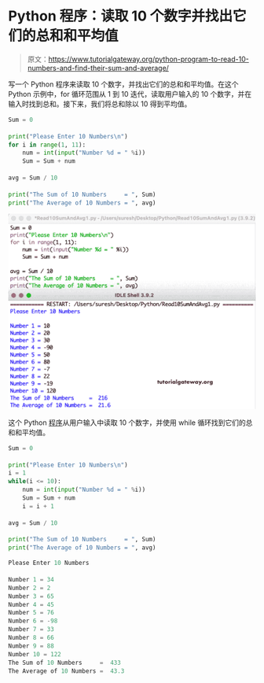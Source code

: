 # Python 程序：读取 10 个数字并找出它们的总和和平均值

> 原文：<https://www.tutorialgateway.org/python-program-to-read-10-numbers-and-find-their-sum-and-average/>

写一个 Python 程序来读取 10 个数字，并找出它们的总和和平均值。在这个 Python 示例中，for 循环范围从 1 到 10 迭代，读取用户输入的 10 个数字，并在输入时找到总和。接下来，我们将总和除以 10 得到平均值。

```py
Sum = 0

print("Please Enter 10 Numbers\n")
for i in range(1, 11):
    num = int(input("Number %d = " %i))
    Sum = Sum + num

avg = Sum / 10

print("The Sum of 10 Numbers     = ", Sum)
print("The Average of 10 Numbers = ", avg)

```

![Python Program to Read 10 Numbers and Find their Sum and Average](img/3b237371cf01c581a22499947f20e277.png)

这个 Python [程序](https://www.tutorialgateway.org/python-programming-examples/)从用户输入中读取 10 个数字，并使用 while 循环找到它们的总和和平均值。

```py
Sum = 0

print("Please Enter 10 Numbers\n")
i = 1
while(i <= 10):
    num = int(input("Number %d = " %i))
    Sum = Sum + num
    i = i + 1

avg = Sum / 10

print("The Sum of 10 Numbers     = ", Sum)
print("The Average of 10 Numbers = ", avg)

```

```py
Please Enter 10 Numbers

Number 1 = 34
Number 2 = 2
Number 3 = 65
Number 4 = 45
Number 5 = 76
Number 6 = -98
Number 7 = 33
Number 8 = 66
Number 9 = 88
Number 10 = 122
The Sum of 10 Numbers     =  433
The Average of 10 Numbers =  43.3
```